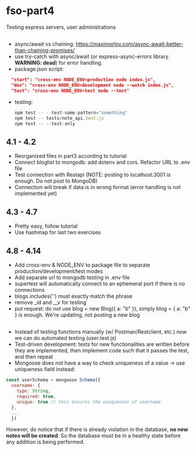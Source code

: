 # fso-part4

Testing express servers, user administrations

##

- async/await vs chaining: <https://maximorlov.com/async-await-better-than-chaining-promises/>
- use try-catch with async/await (or express-async-errors library. **WARNING: dead**) for error handling.
- package.json script:

```json
  "start": "cross-env NODE_ENV=production node index.js",
  "dev": "cross-env NODE_ENV=development node --watch index.js",
  "test": "cross-env NODE_ENV=test node --test"
```

- testing:

  ```js
  npm test -- --test-name-pattern="something"
  npm test -- tests/note_api.test.js
  npm test -- --test-only
  ```


## 4.1 - 4.2

- Reorganized files in part3 according to tutorial
- Connect bloglist to mongodb: add dotenv and cors. Refactor URL to .env file
- Test connection with Restapi (NOTE: posting to localhost:3001 is enough. Do not post to MongoDB)
- Connection will break if data is in wrong format (error handling is not implemented yet)

## 4.3 - 4.7

- Pretty easy, follow tutorial
- Use hashmap for last two exercises

## 4.8 - 4.14

- Add cross-env & NODE_ENV to package file to separate production/development/test modes
- Add separate url to mongodb testing in .env file
- supertest will automatically connect to an ephemeral port if there is no connections
- blogs.includes('') must exactly match the phrase
- remove _id and __v for testing
- put request: do not use blog = new Blog({ a: "b" }), simply blog = { a: "b" } is enough. We're updating, not posting a new blog

##

- Instead of testing functions manually (w/ Postman/Restclient, etc.) now we can do automated testing (user.test.js)
- Test-driven development: tests for new functionalities are written before they are implemented, then implement code such that it passes the test, and then repeat
- Mongoose does not have a way to check uniqueness of a value $\rightarrow$ use uniqueness field instead:

```js
const userSchema = mongoose.Schema({
  username: {
    type: String,
    required: true,
    unique: true // this ensures the uniqueness of username
  },
  ...
  })
```

However, do notice that if there is already violation in the database, **no new notes will be created**. So the database must be in a healthy state before any addition is being performed.